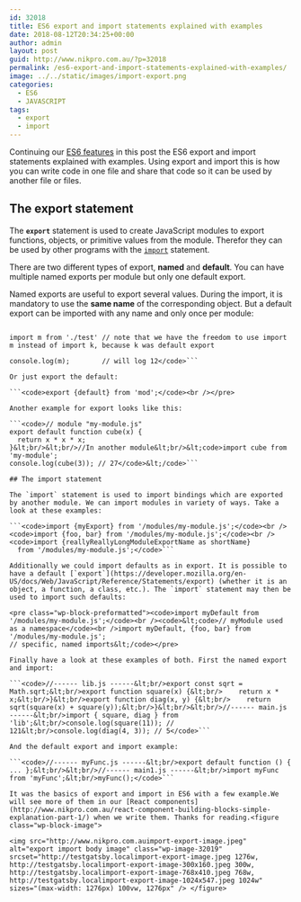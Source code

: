 ```yaml
---
id: 32018
title: ES6 export and import statements explained with examples
date: 2018-08-12T20:34:25+00:00
author: admin
layout: post
guid: http://www.nikpro.com.au/?p=32018
permalink: /es6-export-and-import-statements-explained-with-examples/
image: ../../static/images/import-export.png
categories:
  - ES6
  - JAVASCRIPT
tags:
  - export
  - import
---
```

Continuing our [ES6 features](http://www.nikpro.com.au/all-you-need-to-know-about-arrow-functions-in-javascript/) in this post the ES6 export and import statements explained with examples. Using export and import this is how you can write code in one file and share that code so it can be used by another file or files.

## The export statement

The **`export`** statement is used to create JavaScript modules to export functions, objects, or primitive values from the module. Therefor they can be used by other programs with the [`import`](https://developer.mozilla.org/en-US/docs/Web/JavaScript/Reference/Statements/import) statement.

There are two different types of export, **named** and **default**. You can have multiple named exports per module but only one default export.

Named exports are useful to export several values. During the import, it is mandatory to use the **same name** of the corresponding object. But a default export can be imported with any name and only once per module:

```<code>let k; &lt;br/>export default k = 12; // in file test.js

import m from './test' // note that we have the freedom to use import m instead of import k, because k was default export

console.log(m);        // will log 12</code>```

Or just export the default:

```<code>export {default} from 'mod';</code><br /></pre>

Another example for export looks like this:

```<code>// module "my-module.js"
export default function cube(x) {
  return x * x * x;
}&lt;br/>&lt;br/>//In another module&lt;br/>&lt;code>import cube from 'my-module';
console.log(cube(3)); // 27</code>&lt;/code>```

## The import statement

The `import` statement is used to import bindings which are exported by another module. We can import modules in variety of ways. Take a look at these examples:

```<code>import {myExport} from '/modules/my-module.js';</code><br /><code>import {foo, bar} from '/modules/my-module.js';</code><br /><code>import {reallyReallyLongModuleExportName as shortName}
  from '/modules/my-module.js';</code>```

Additionally we could import defaults as in export. It is possible to have a default [`export`](https://developer.mozilla.org/en-US/docs/Web/JavaScript/Reference/Statements/export) (whether it is an object, a function, a class, etc.). The `import` statement may then be used to import such defaults:

<pre class="wp-block-preformatted"><code>import myDefault from '/modules/my-module.js';</code><br /><code>&lt;code>// myModule used as a namespace</code><br />import myDefault, {foo, bar} from '/modules/my-module.js';
// specific, named imports&lt;/code></pre>

Finally have a look at these examples of both. First the named export and import:

```<code>//------ lib.js ------&lt;br/>export const sqrt = Math.sqrt;&lt;br/>export function square(x) {&lt;br/>    return x * x;&lt;br/>}&lt;br/>export function diag(x, y) {&lt;br/>    return sqrt(square(x) + square(y));&lt;br/>}&lt;br/>&lt;br/>//------ main.js ------&lt;br/>import { square, diag } from 'lib';&lt;br/>console.log(square(11)); // 121&lt;br/>console.log(diag(4, 3)); // 5</code>```

And the default export and import example:

```<code>//------ myFunc.js ------&lt;br/>export default function () { ... };&lt;br/>&lt;br/>//------ main1.js ------&lt;br/>import myFunc from 'myFunc';&lt;br/>myFunc();</code>```

It was the basics of export and import in ES6 with a few example.We will see more of them in our [React components](http://www.nikpro.com.au/react-component-building-blocks-simple-explanation-part-1/) when we write them. Thanks for reading.<figure class="wp-block-image">

<img src="http://www.nikpro.com.auimport-export-image.jpeg" alt="export import body image" class="wp-image-32019" srcset="http://testgatsby.localimport-export-image.jpeg 1276w, http://testgatsby.localimport-export-image-300x160.jpeg 300w, http://testgatsby.localimport-export-image-768x410.jpeg 768w, http://testgatsby.localimport-export-image-1024x547.jpeg 1024w" sizes="(max-width: 1276px) 100vw, 1276px" /> </figure>
